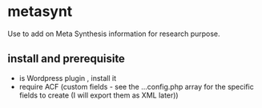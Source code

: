 # metasynt
Use to add on Meta Synthesis information for research purpose.

## install and prerequisite

* is Wordpress plugin , install it
* require ACF (custom fields - see the ...config.php array for the specific fields to create (I will export them as XML later))


